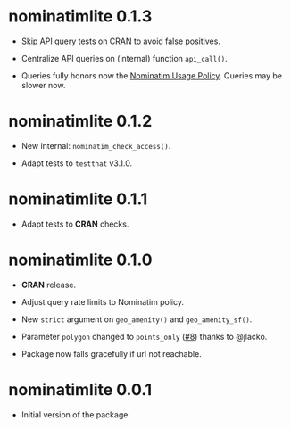 # nominatimlite 0.1.3

-   Skip API query tests on CRAN to avoid false positives.

-   Centralize API queries on (internal) function `api_call()`.

-   Queries fully honors now the [Nominatim Usage
    Policy](https://operations.osmfoundation.org/policies/nominatim/). Queries
    may be slower now.

# nominatimlite 0.1.2

-   New internal: `nominatim_check_access()`.

-   Adapt tests to `testthat` v3.1.0.

# nominatimlite 0.1.1

-   Adapt tests to **CRAN** checks.

# nominatimlite 0.1.0

-   **CRAN** release.

-   Adjust query rate limits to Nominatim policy.

-   New `strict` argument on `geo_amenity()` and `geo_amenity_sf()`.

-   Parameter `polygon` changed to `points_only`
    ([#8](https://github.com/dieghernan/nominatimlite/issues/8)) thanks to
    @jlacko.

-   Package now falls gracefully if url not reachable.

# nominatimlite 0.0.1

-   Initial version of the package
